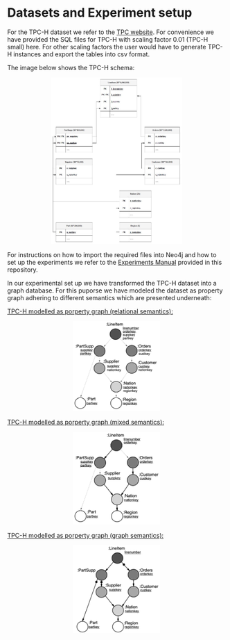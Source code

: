 # Datasets and Experiment setup

For the TPC-H dataset we refer to the [TPC website](https://www.tpc.org/tpch/). For convenience we have provided the SQL files for TPC-H with scaling factor 0.01 (TPC-H small) here. For other scaling factors the user would have to generate TPC-H instances and export the tables into csv format.

The image below shows the TPC-H schema:

<p align="center" width="100%">
<img src="./images/tpc-h_schema.JPG" alt="TPC-H schema" width="60%"/>
</p>


For instructions on how to import the required files into Neo4j and how to set up the experiments we refer to the [Experiments Manual](https://github.com/graphdbexperiments/er_graph_experiments/tree/main/experiments_manual) provided in this repository.

In our experimental set up we have transformed the TPC-H dataset into a graph database. For this puporse we have modeled the dataset as property graph adhering to different semantics which are presented underneath:

<ins>TPC-H modelled as porperty graph (relational semantics):</ins>

<p align="center" width="100%">
<img src="./images/ERD_TPC-H-relational-semantics.png" alt="TPC-H schema" width="40%"/>
</p>

<ins>TPC-H modelled as porperty graph (mixed semantics):</ins>

<p align="center" width="100%">
<img src="./images/ERD_TPC-H-mixed-semantics.png" alt="TPC-H schema" width="40%"/>
</p>

<ins>TPC-H modelled as porperty graph (graph semantics):</ins>

<p align="center" width="100%">
<img src="./images/ERD_TPC-H-graph-semantics.png" alt="TPC-H schema" width="40%"/>
</p>
